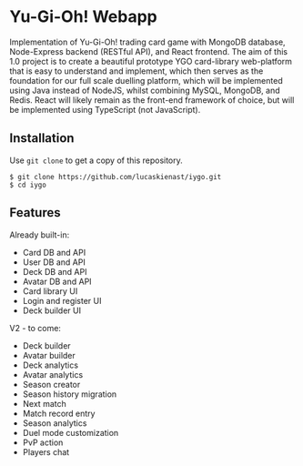 # Yu-Gi-Oh! Webapp

Implementation of Yu-Gi-Oh! trading card game with MongoDB database, Node-Express backend (RESTful API), and React frontend. The aim of this 1.0 project is to create a beautiful prototype YGO card-library web-platform that is easy to understand and implement, which then serves as the foundation for our full scale duelling platform, which will be implemented using Java instead of NodeJS, whilst combining MySQL, MongoDB, and Redis. React will likely remain as the front-end framework of choice, but will be implemented using TypeScript (not JavaScript).

## Installation
Use `git clone` to get a copy of this repository.
```
$ git clone https://github.com/lucaskienast/iygo.git
$ cd iygo
```

## Features
Already built-in:
- Card DB and API
- User DB and API
- Deck DB and API
- Avatar DB and API
- Card library UI
- Login and register UI
- Deck builder UI

V2 - to come:
- Deck builder
- Avatar builder
- Deck analytics
- Avatar analytics
- Season creator
- Season history migration
- Next match
- Match record entry
- Season analytics
- Duel mode customization
- PvP action
- Players chat
